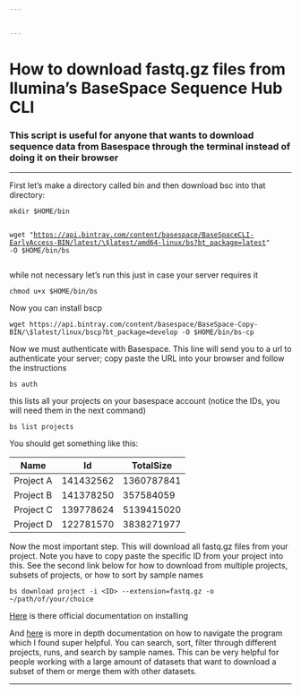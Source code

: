 ```yaml
---


---
```


<h1 id="how-to-download-fastq.gz-files-from-iluminas-basespace-sequence-hub-cli">How to download fastq.gz files from Ilumina’s BaseSpace Sequence Hub CLI</h1>
<h3 id="this-script-is-useful-for-anyone-that-wants-to-download-sequence-data-from-basespace-through-the-terminal-instead-of-doing-it-on-their-browser">This script is useful for anyone that wants to download sequence data from Basespace through the terminal instead of doing it on their browser</h3>
<hr>
<p>First let’s make a directory called bin and then download bsc into that directory:</p>
<pre><code>mkdir $HOME/bin

wget "https://api.bintray.com/content/basespace/BaseSpaceCLI-EarlyAccess-BIN/latest/\$latest/amd64-linux/bs?bt_package=latest" -O $HOME/bin/bs
</code></pre>
<p>while not necessary let’s run this just in case your server requires it</p>
<pre><code>chmod u+x $HOME/bin/bs
</code></pre>
<p>Now you can install bscp</p>
<pre><code>wget https://api.bintray.com/content/basespace/BaseSpace-Copy-BIN/\$latest/linux/bscp?bt_package=develop -O $HOME/bin/bs-cp
</code></pre>
<p>Now we must authenticate with Basespace. This line will send you to a url to authenticate your server; copy paste the URL into your browser and follow the instructions</p>
<pre><code>bs auth
</code></pre>
<p>this lists all your projects on your basespace account (notice the IDs, you will need them in the next command)</p>
<pre><code>bs list projects
</code></pre>
<p>You should get something like this:</p>

<table>
<thead>
<tr>
<th>Name</th>
<th>Id</th>
<th>TotalSize</th>
</tr>
</thead>
<tbody>
<tr>
<td>Project A</td>
<td>141432562</td>
<td>1360787841</td>
</tr>
<tr>
<td>Project B</td>
<td>141378250</td>
<td>357584059</td>
</tr>
<tr>
<td>Project C</td>
<td>139778624</td>
<td>5139415020</td>
</tr>
<tr>
<td>Project D</td>
<td>122781570</td>
<td>3838271977</td>
</tr>
</tbody>
</table><p>Now the most important step. This will download all fastq.gz files from your project. Note you have to copy paste the specific ID from your project into this. See the second link below for how to download from multiple projects, subsets of projects, or how to sort by sample names</p>
<pre><code>bs download project -i &lt;ID&gt; --extension=fastq.gz -o ~/path/of/your/choice 
</code></pre>
<p><a href="https://developer.basespace.illumina.com/docs/content/documentation/cli/cli-overview">Here</a> is there official documentation on installing</p>
<p>And <a href="https://developer.basespace.illumina.com/docs/content/documentation/cli/cli-examples">here</a> is more in depth documentation on how to navigate the program which I 			   	found super helpful. You can search, sort, filter through different projects, runs, and search by sample names. This can be very helpful for people working with a large amount of datasets that want to download a subset of them or merge them with other datasets.</p>
<hr>

